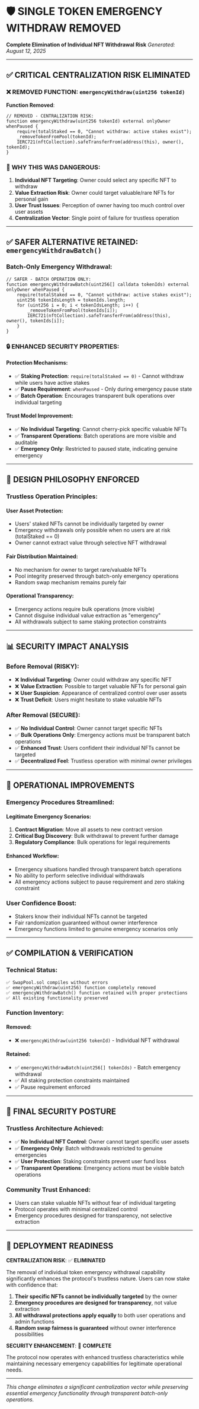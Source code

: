 # 🛡️ SINGLE TOKEN EMERGENCY WITHDRAW REMOVED
**Complete Elimination of Individual NFT Withdrawal Risk**
*Generated: August 12, 2025*

---

## ✅ CRITICAL CENTRALIZATION RISK ELIMINATED

### ❌ **REMOVED FUNCTION**: `emergencyWithdraw(uint256 tokenId)`

**Function Removed**:
```solidity
// REMOVED - CENTRALIZATION RISK:
function emergencyWithdraw(uint256 tokenId) external onlyOwner whenPaused {
    require(totalStaked == 0, "Cannot withdraw: active stakes exist");
    _removeTokenFromPool(tokenId);
    IERC721(nftCollection).safeTransferFrom(address(this), owner(), tokenId);
}
```

### 🚨 **WHY THIS WAS DANGEROUS**:

1. **Individual NFT Targeting**: Owner could select any specific NFT to withdraw
2. **Value Extraction Risk**: Owner could target valuable/rare NFTs for personal gain
3. **User Trust Issues**: Perception of owner having too much control over user assets
4. **Centralization Vector**: Single point of failure for trustless operation

---

## ✅ **SAFER ALTERNATIVE RETAINED**: `emergencyWithdrawBatch()`

### **Batch-Only Emergency Withdrawal**:
```solidity
// SAFER - BATCH OPERATION ONLY:
function emergencyWithdrawBatch(uint256[] calldata tokenIds) external onlyOwner whenPaused {
    require(totalStaked == 0, "Cannot withdraw: active stakes exist");
    uint256 tokenIdsLength = tokenIds.length;
    for (uint256 i = 0; i < tokenIdsLength; i++) {
        _removeTokenFromPool(tokenIds[i]);
        IERC721(nftCollection).safeTransferFrom(address(this), owner(), tokenIds[i]);
    }
}
```

### 🔒 **ENHANCED SECURITY PROPERTIES**:

#### **Protection Mechanisms**:
- ✅ **Staking Protection**: `require(totalStaked == 0)` - Cannot withdraw while users have active stakes
- ✅ **Pause Requirement**: `whenPaused` - Only during emergency pause state
- ✅ **Batch Operation**: Encourages transparent bulk operations over individual targeting

#### **Trust Model Improvement**:
- ✅ **No Individual Targeting**: Cannot cherry-pick specific valuable NFTs
- ✅ **Transparent Operations**: Batch operations are more visible and auditable
- ✅ **Emergency Only**: Restricted to paused state, indicating genuine emergency

---

## 🎯 **DESIGN PHILOSOPHY ENFORCED**

### **Trustless Operation Principles**:

#### **User Asset Protection**:
- Users' staked NFTs cannot be individually targeted by owner
- Emergency withdrawals only possible when no users are at risk (totalStaked == 0)
- Owner cannot extract value through selective NFT withdrawal

#### **Fair Distribution Maintained**:
- No mechanism for owner to target rare/valuable NFTs
- Pool integrity preserved through batch-only emergency operations
- Random swap mechanism remains purely fair

#### **Operational Transparency**:
- Emergency actions require bulk operations (more visible)
- Cannot disguise individual value extraction as "emergency"
- All withdrawals subject to same staking protection constraints

---

## 📊 **SECURITY IMPACT ANALYSIS**

### **Before Removal (RISKY)**:
- ❌ **Individual Targeting**: Owner could withdraw any specific NFT
- ❌ **Value Extraction**: Possible to target valuable NFTs for personal gain
- ❌ **User Suspicion**: Appearance of centralized control over user assets
- ❌ **Trust Deficit**: Users might hesitate to stake valuable NFTs

### **After Removal (SECURE)**:
- ✅ **No Individual Control**: Owner cannot target specific NFTs
- ✅ **Bulk Operations Only**: Emergency actions must be transparent batch operations
- ✅ **Enhanced Trust**: Users confident their individual NFTs cannot be targeted
- ✅ **Decentralized Feel**: Trustless operation with minimal owner privileges

---

## 🚀 **OPERATIONAL IMPROVEMENTS**

### **Emergency Procedures Streamlined**:

#### **Legitimate Emergency Scenarios**:
1. **Contract Migration**: Move all assets to new contract version
2. **Critical Bug Discovery**: Bulk withdrawal to prevent further damage
3. **Regulatory Compliance**: Bulk operations for legal requirements

#### **Enhanced Workflow**:
- Emergency situations handled through transparent batch operations
- No ability to perform selective individual withdrawals
- All emergency actions subject to pause requirement and zero staking constraint

### **User Confidence Boost**:
- Stakers know their individual NFTs cannot be targeted
- Fair randomization guaranteed without owner interference
- Emergency functions limited to genuine emergency scenarios only

---

## ✅ **COMPILATION & VERIFICATION**

### **Technical Status**:
```
✅ SwapPool.sol compiles without errors
✅ emergencyWithdraw(uint256) function completely removed
✅ emergencyWithdrawBatch() function retained with proper protections
✅ All existing functionality preserved
```

### **Function Inventory**:
#### **Removed**:
- ❌ `emergencyWithdraw(uint256 tokenId)` - Individual NFT withdrawal

#### **Retained**:
- ✅ `emergencyWithdrawBatch(uint256[] tokenIds)` - Batch emergency withdrawal
- ✅ All staking protection constraints maintained
- ✅ Pause requirement enforced

---

## 🎯 **FINAL SECURITY POSTURE**

### **Trustless Architecture Achieved**:
- ✅ **No Individual NFT Control**: Owner cannot target specific user assets
- ✅ **Emergency Only**: Batch withdrawals restricted to genuine emergencies
- ✅ **User Protection**: Staking constraints prevent user fund loss
- ✅ **Transparent Operations**: Emergency actions must be visible batch operations

### **Community Trust Enhanced**:
- Users can stake valuable NFTs without fear of individual targeting
- Protocol operates with minimal centralized control
- Emergency procedures designed for transparency, not selective extraction

---

## 🚀 **DEPLOYMENT READINESS**

**CENTRALIZATION RISK**: ✅ **ELIMINATED**

The removal of individual token emergency withdrawal capability significantly enhances the protocol's trustless nature. Users can now stake with confidence that:

1. **Their specific NFTs cannot be individually targeted** by the owner
2. **Emergency procedures are designed for transparency**, not value extraction  
3. **All withdrawal protections apply equally** to both user operations and admin functions
4. **Random swap fairness is guaranteed** without owner interference possibilities

**SECURITY ENHANCEMENT**: 🚀 **COMPLETE**

The protocol now operates with enhanced trustless characteristics while maintaining necessary emergency capabilities for legitimate operational needs.

---

*This change eliminates a significant centralization vector while preserving essential emergency functionality through transparent batch-only operations.*
